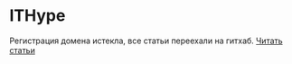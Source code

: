 # ITHype

Регистрация домена истекла, все статьи переехали на гитхаб. [Читать статьи](https://github.com/ithype/content)
